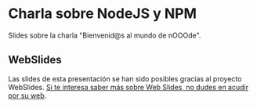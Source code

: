 # Charla sobre NodeJS y NPM

Slides sobre la charla "Bienvenid@s al mundo de nOOOde".

## WebSlides

Las slides de esta presentación se han sido posibles gracias al proyecto WebSlides.
[Si te interesa saber más sobre Web Slides, no dudes en acudir por su web](https://webslides.tv).
